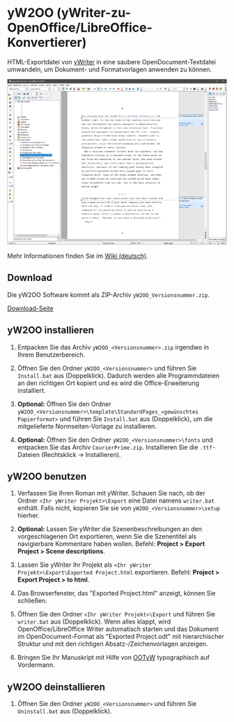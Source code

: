 # yW2OO (yWriter-zu-OpenOffice/LibreOffice-Konvertierer)

HTML-Exportdatei von [yWriter](http://www.spacejock.com/yWriter5.html) in eine saubere OpenDocument-Textdatei umwandeln, um Dokument- und Formatvorlagen anwenden zu können.

![Screenshot: Automatisch erzeugtes ODT](https://raw.githubusercontent.com/peter88213/yW2OO/master/docs/Screenshots/Writer-de.png)

Mehr Informationen finden Sie im [Wiki (deutsch)](https://github.com/peter88213/yW2OO/wiki/Deutsch). 

## Download

Die yW2OO Software kommt als ZIP-Archiv `yW2OO_Versionsnummer.zip`. 

[Download-Seite](https://github.com/peter88213/yW2OO/releases)

## yW2OO installieren

1. Entpacken Sie das Archiv `yW2OO_<Versionsnummer>.zip` irgendwo in Ihrem Benutzerbereich.  

2. Öffnen Sie den Ordner `yW2OO_<Versionsnummer>` und führen Sie `Install.bat` aus (Doppelklick). Dadurch werden alle Programmdateien an den richtigen Ort kopiert und es wird die Office-Erweiterung installiert.

3. __Optional:__ Öffnen Sie den Ordner `yW2OO_<Versionsnummer>\template\StandardPages_<gewünschtes Papierformat>` und führen Sie `Install.bat` aus (Doppelklick), um die mitgelieferte Normseiten-Vorlage zu installieren.

4. __Optional:__ Öffnen Sie den Ordner `yW2OO_<Versionsnummer>\fonts` und entpacken Sie das Archiv `CourierPrime.zip`. Installieren Sie die `.ttf`-Dateien (Rechtsklick -> Installieren).


## yW2OO benutzen

1. Verfassen Sie Ihren Roman mit yWriter. Schauen Sie nach, ob der Ordner `<Ihr yWriter Projekt>\Export` eine Datei namens `writer.bat` enthält. Falls nicht, kopieren Sie sie von `yW2OO_<Versionsnummer>\setup` hierher.

2. __Optional:__ Lassen Sie yWriter die Szenenbeschreibungen an den vorgeschlagenen Ort exportieren, wenn Sie die Szenentitel als navigierbare Kommentare haben wollen. Befehl: __Project > Export Project > Scene descriptions__.

3. Lassen Sie yWriter Ihr Projekt als `<Ihr yWriter Projekt>\Export\Exported Project.html` exportieren. Befehl: __Project > Export Project > to html__.

4. Das Browserfenster, das "Exported Project.html" anzeigt, können Sie schließen.

5. Öffnen Sie den Ordner `<Ihr yWriter Projekt>\Export` und führen Sie `writer.bat` aus (Doppelklick). Wenn alles klappt, wird OpenOffice/LibreOffice Writer automatisch starten und das Dokument im OpenDocument-Format als "Exported Project.odt" mit hierarchischer Struktur und mit den richtigen Absatz-/Zeichenvorlagen anzeigen.

6. Bringen Sie Ihr Manuskript mit Hilfe von [OOTyW](https://github.com/peter88213/OOTyW/wiki/Deutsch) typographisch auf Vordermann.

## yW2OO deinstallieren

1. Öffnen Sie den Ordner `yW2OO_<Versionsnummer>` und führen Sie `Uninstall.bat` aus (Doppelklick).

